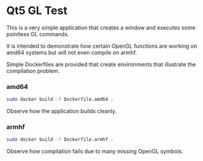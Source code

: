 Qt5 GL Test
======

This is a very simple application that creates a window and executes some pointless GL commands.

It is intended to demonstrate how certain OpenGL functions are working on amd64 systems
but will not even compile on armhf.

Simple Dockerfiles are provided that create environments that illustrate the compilation problem.

### amd64

```bash
sudo docker build -f Dockerfile.amd64 .
```

Observe how the application builds cleanly.

### armhf

```bash
sudo docker build -f Dockerfile.armhf .
```

Observe how compilation fails due to many missing OpenGL symbols.
